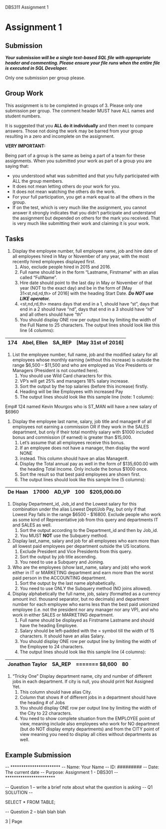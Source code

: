 ﻿DBS311 		Assignment 1
# **Assignment 1**
## Submission
***Your submission will be a single text-based SQL file with appropriate header and commenting.  Please ensure your file runs when the entire file is executed in SQL Developer.***

Only one submission per group please.
## Group Work
This assignment is to be completed in groups of 3.  Please only one submission per group.  The comment header MUST have ALL names and student numbers.

It is suggested that you **ALL do it individually** and then meet to compare answers. Those not doing the work may be barred from your group resulting in a zero and incomplete on the assignment.

**VERY IMPORTANT:**

Being part of a group is the same as being a part of a team for these assignments. When you submitted your work as part of a group you are saying that:

- you understood what was submitted and that you fully participated with ALL the group members. 
- It does not mean letting others do your work for you. 
- It does not mean watching the others do the work. 
- For your full participation, you get a mark equal to all the others in the group. 
- If on the test, which is very much like the assignment, you cannot answer it strongly indicates that you didn’t participate and understand the assignment but depended on others for the mark you received. That is very much like submitting their work and claiming it is your work.
## Tasks
1. Display the employee number, full employee name, job and hire date of all employees hired in May or November of any year, with the most recently hired employees displayed first. 
   1. Also, exclude people hired in 2015 and 2016.  
   1. Full name should be in the form “Lastname, Firstname”  with an alias called “FullName”.
   1. Hire date should point to the last day in May or November of that year (NOT to the exact day) and be in the form of [May 31<st,nd,rd,th> of 2016] with the heading Start Date. ***Do NOT use LIKE operator.*** 
   1. <st,nd,rd,th> means days that end in a 1, should have “st”, days that end in a 2 should have “nd”, days that end in a 3 should have “rd” and all others should have “th”
   1. You should display ONE row per output line by limiting the width of the Full Name to 25 characters. The output lines should look like this line (4 columns):

|174|Abel, Ellen|SA\_REP|[May 31st of 2016]|
| :- | :- | :- | :- |

1. List the employee number, full name, job and the modified salary for all employees whose monthly earning (without this increase) is outside the range $6,500 – $11,500 and who are employed as Vice Presidents or Managers (President is not counted here).  
   1. You should use Wild Card characters for this. 
   1. VP’s will get 25% and managers 18% salary increase.  
   1. Sort the output by the top salaries (before this increase) firstly.
   1. Heading will be like Employees with increased Pay
   1. The output lines should look like this sample line (note: 1 column):

Emp# 124 named Kevin Mourgos who is ST\_MAN will have a new salary of $6960

1. Display the employee last name, salary, job title and manager# of all employees not earning a commission OR if they work in the SALES department, but only if their total monthly salary with $1000 included bonus and commission (if earned) is greater than $15,000.  
   1. Let’s assume that all employees receive this bonus.
   1. If an employee does not have a manager, then display the word NONE 
   1. instead. This column should have an alias Manager#.
   1. Display the Total annual pay as well in the form of $135,600.00 with the heading Total Income.  Only include the bonus $1000 once.
   1. Sort the result so that best paid employees are shown first.
   1. The output lines should look like this sample line (5 columns):

|De Haan|17000|AD\_VP|100|$205,000.00|
| :- | :- | :- | :- | :- |

1. Display Department\_id, Job\_id and the Lowest salary for this combination under the alias Lowest Dept/Job Pay, but only if that Lowest Pay falls in the range $6500 - $16800. Exclude people who work as some kind of Representative job from this query and departments IT and SALES as well.
   1. Sort the output according to the Department\_id and then by Job\_id.
   1. You MUST **NOT** use the Subquery method.
1. Display last\_name, salary and job for all employees who earn more than all lowest paid employees per department outside the US locations.
   1. Exclude President and Vice Presidents from this query.
   1. Sort the output by job title ascending.
   1. You need to use a Subquery and Joining.
1. Who are the employees (show last\_name, salary and job) who work either in IT or MARKETING department and earn more than the worst paid person in the ACCOUNTING department. 
   1. Sort the output by the last name alphabetically.
   1. You need to use ONLY the Subquery method (NO joins allowed).
1. Display alphabetically the full name, job, salary (formatted as a currency amount incl. thousand separator, but no decimals) and department number for each employee who earns less than the best paid unionized employee (i.e. not the president nor any manager nor any VP), and who work in either SALES or MARKETING department.  
   1. Full name should be displayed as Firstname Lastname and should have the heading Employee. 
   1. Salary should be left-padded with the = symbol till the width of 15 characters. It should have an alias Salary.
   1. You should display ONE row per output line by limiting the width of the 	Employee to 24 characters.
   1. The output lines should look like this sample line (4 columns):

|Jonathon Taylor|SA\_REP|=======  $8,600|80|
| :- | :- | :- | :- |



1. “Tricky One”
   Display department name, city and number of different jobs in each department. If city is null, you should print Not Assigned Yet.
   1. This column should have alias City.
   1. Column that shows # of different jobs in a department should have the heading # of Jobs
   1. You should display ONE row per output line by limiting the width of the City to 22 characters.
   1. You need to show complete situation from the EMPLOYEE point of view, meaning include also employees who work for NO department (but do NOT display empty departments) and from the CITY point of view meaning you need to display all cities without departments as well.
## Example Submission
-- \*\*\*\*\*\*\*\*\*\*\*\*\*\*\*\*\*\*\*\*\*\*\*
-- Name: Your Name
-- ID: #########
-- Date: The current date
-- Purpose: Assignment 1 - DBS301
-- \*\*\*\*\*\*\*\*\*\*\*\*\*\*\*\*\*\*\*\*\*\*\*

-- Question 1 – write a brief note about what the question is asking
-- Q1 SOLUTION --

SELECT \* FROM TABLE;

-- Question 2 – blah blah blah


3 | Page

